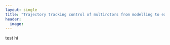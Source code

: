 ```yaml
---
layout: single
title: "Trajectory tracking control of multirotors from modelling to experiments: A survey "
header:
  image: 
---
```


test hi

